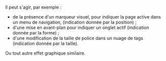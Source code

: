 Il peut s'agir, par exemple :

*   de la présence d'un marqueur visuel, pour indiquer la page active dans un menu de navigation, (indication donnée par la position) ;
*   d'une mise en avant-plan pour indiquer un onglet actif (indication donnée par la forme) ;
*   d'une modification de la taille de police dans un nuage de tags (indication donnée par la taille).

Ou tout autre effet graphique similaire.
